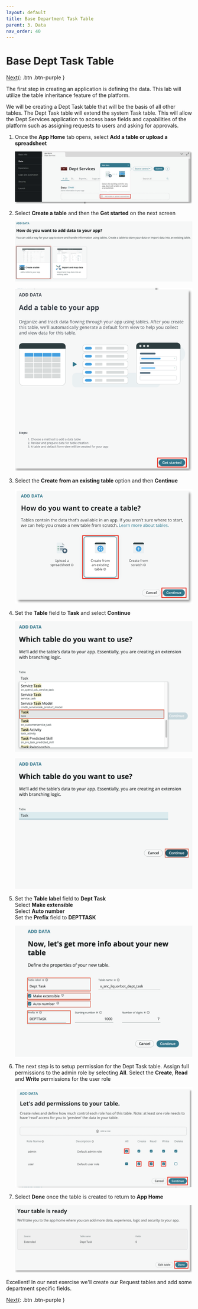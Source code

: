 ```yaml
---
layout: default
title: Base Department Task Table
parent: 3. Data
nav_order: 40
---
```


# Base Dept Task Table

[Next][NEXT]{: .btn .btn-purple }

The first step in creating an application is defining the data. This lab will utilize the table inheritance feature of the platform.

We will be creating a Dept Task table that will be the basis of all other tables. The Dept Task table will extend the system Task table. This will allow the Dept Services application to access base fields and capabilities of the platform such as assigning requests to users and asking for approvals.

1. Once the **App Home** tab opens, select **Add a table or upload a spreadsheet**

    ![Base Task Image 1](/docs/exercise_3_data_model/images/base_1.png)

2. Select **Create a table** and then the **Get started** on the next screen
    
    ![Base Task Image 2](/docs/exercise_3_data_model/images/base_2.png)

    ![Base Task Image 3](/docs/exercise_3_data_model/images/base_3.png)

3. Select the **Create from an existing table** option and then **Continue**

    ![Base Task Image 4](/docs/exercise_3_data_model/images/base_4.png)

4. Set the **Table** field to **Task** and select **Continue**

    ![Base Task Image 5](/docs/exercise_3_data_model/images/base_5.png)

    ![Base Task Image 6](/docs/exercise_3_data_model/images/base_6.png)

5. Set the **Table label** field to **Dept Task**\
    Select **Make extensible**\
    Select **Auto number**\
    Set the **Prefix** field to **DEPTTASK**

    ![Base Task Image 7](/docs/exercise_3_data_model/images/base_7.png)    

6. The next step is to setup permission for the Dept Task table. Assign full permissions to the admin role by selecting **All**. Select the **Create**, **Read** and **Write** permissions for the user role

    ![Base Task Image 8](/docs/exercise_3_data_model/images/base_8.png)

 7. Select **Done** once the table is created to return to **App Home**
    
    ![Base Task Image 9](/docs/exercise_3_data_model/images/base_9.png)


Excellent! In our next exercise we'll create our Request tables and add some department specific fields.

[Next][NEXT]{: .btn .btn-purple }

[NEXT]: ../../exercise_3_data_model/40_dept_req_table